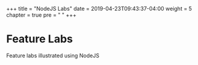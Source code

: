 +++
title = "NodeJS Labs"
date = 2019-04-23T09:43:37-04:00
weight = 5
chapter = true
pre = "<i class='fab fa-node'></i> "
+++

# <i class='fab fa-node'></i> Feature Labs  

Feature labs illustrated using NodeJS